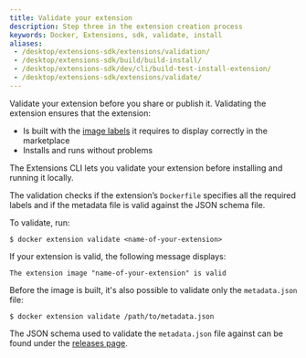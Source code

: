 ```yaml
---
title: Validate your extension
description: Step three in the extension creation process
keywords: Docker, Extensions, sdk, validate, install
aliases:
 - /desktop/extensions-sdk/extensions/validation/
 - /desktop/extensions-sdk/build/build-install/
 - /desktop/extensions-sdk/dev/cli/build-test-install-extension/
 - /desktop/extensions-sdk/extensions/validate/
---
```


Validate your extension before you share or publish it. Validating the extension ensures that the extension:

- Is built with the [image labels](labels.md) it requires to display correctly in the marketplace
- Installs and runs without problems

The Extensions CLI lets you validate your extension before installing and running it locally.

The validation checks if the extension’s `Dockerfile` specifies all the required labels and if the metadata file is valid against the JSON schema file.

To validate, run:

```console
$ docker extension validate <name-of-your-extension>
```

If your extension is valid, the following message displays:

```console
The extension image "name-of-your-extension" is valid
```

Before the image is built, it's also possible to validate only the `metadata.json` file:

```console
$ docker extension validate /path/to/metadata.json
```

The JSON schema used to validate the `metadata.json` file against can be found under the [releases page](https://github.com/docker/extensions-sdk/releases/latest).